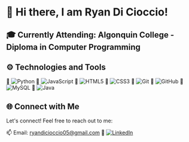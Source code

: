 # 👋 Hi there, I am Ryan Di Cioccio! 

<h2>🎓 Currently Attending: Algonquin College - Diploma in Computer Programming</h2>

## ⚙️ Technologies and Tools
🔧 ![Python](https://img.shields.io/badge/-Python-3776AB?style=flat-square&logo=python&logoColor=white)
🔧 ![JavaScript](https://img.shields.io/badge/-JavaScript-F7DF1E?style=flat-square&logo=javascript&logoColor=black)
🔧 ![HTML5](https://img.shields.io/badge/-HTML5-E34F26?style=flat-square&logo=html5&logoColor=white)
🔧 ![CSS3](https://img.shields.io/badge/-CSS3-1572B6?style=flat-square&logo=css3&logoColor=white)
🔧 ![Git](https://img.shields.io/badge/-Git-F05032?style=flat-square&logo=git&logoColor=white)
🔧 ![GitHub](https://img.shields.io/badge/-GitHub-181717?style=flat-square&logo=github&logoColor=white)
🔧 ![MySQL](https://img.shields.io/badge/-MySQL-4479A1?style=flat-square&logo=mysql&logoColor=white)
🔧 ![Java](https://img.shields.io/badge/-Java-007396?style=flat-square&logo=java&logoColor=white)
## 🌐 Connect with Me

Let's connect! Feel free to reach out to me:

📫 Email: <a href="mailto:ryandicioccio05@gmail.com">ryandicioccio05@gmail.com</a>
💼 [![LinkedIn](https://img.shields.io/badge/-LinkedIn-0077B5?style=for-the-badge&logo=linkedin&logoColor=white)](https://www.linkedin.com/in/ryan-di-cioccio-401b202b6/)



